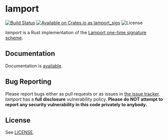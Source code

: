 # lamport
[![Build Status](https://travis-ci.org/SpinResearch/lamport.rs.svg?branch=master&style=flat)](https://travis-ci.org/SpinResearch/lamport.rs)
[![Available on Crates.io as lamport_sigs](https://img.shields.io/crates/v/lamport_sigs.svg)](https://crates.io/crates/lamport_sigs)
![License](https://img.shields.io/badge/license-bsd3-brightgreen.svg?style=flat)

*lamport* is a Rust implementation of the [Lamport one-time signature scheme](https://en.wikipedia.org/wiki/Lamport_signature).

## Documentation

Documentation is [available](https://spinresearch.github.io/lamport.rs/lamport/index.html).

## Bug Reporting

Please report bugs either as pull requests or as issues in [the issue
tracker](https://github.com/SpinResearch/lamport.rs). *lamport* has a
**full disclosure** vulnerability policy. **Please do NOT attempt to report
any security vulnerability in this code privately to anybody.**

## License

See [LICENSE](LICENSE).
